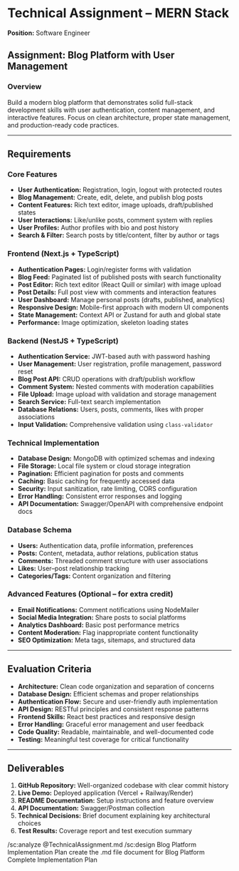 # Technical Assignment – MERN Stack

**Position:** Software Engineer

## Assignment: Blog Platform with User Management

### Overview
Build a modern blog platform that demonstrates solid full-stack development skills with user authentication, content management, and interactive features. Focus on clean architecture, proper state management, and production-ready code practices.

---

## Requirements

### Core Features
- **User Authentication:** Registration, login, logout with protected routes
- **Blog Management:** Create, edit, delete, and publish blog posts
- **Content Features:** Rich text editor, image uploads, draft/published states
- **User Interactions:** Like/unlike posts, comment system with replies
- **User Profiles:** Author profiles with bio and post history
- **Search & Filter:** Search posts by title/content, filter by author or tags

### Frontend (Next.js + TypeScript)
- **Authentication Pages:** Login/register forms with validation
- **Blog Feed:** Paginated list of published posts with search functionality
- **Post Editor:** Rich text editor (React Quill or similar) with image upload
- **Post Details:** Full post view with comments and interaction features
- **User Dashboard:** Manage personal posts (drafts, published, analytics)
- **Responsive Design:** Mobile-first approach with modern UI components
- **State Management:** Context API or Zustand for auth and global state
- **Performance:** Image optimization, skeleton loading states

### Backend (NestJS + TypeScript)
- **Authentication Service:** JWT-based auth with password hashing
- **User Management:** User registration, profile management, password reset
- **Blog Post API:** CRUD operations with draft/publish workflow
- **Comment System:** Nested comments with moderation capabilities
- **File Upload:** Image upload with validation and storage management
- **Search Service:** Full-text search implementation
- **Database Relations:** Users, posts, comments, likes with proper associations
- **Input Validation:** Comprehensive validation using `class-validator`

### Technical Implementation
- **Database Design:** MongoDB with optimized schemas and indexing
- **File Storage:** Local file system or cloud storage integration
- **Pagination:** Efficient pagination for posts and comments
- **Caching:** Basic caching for frequently accessed data
- **Security:** Input sanitization, rate limiting, CORS configuration
- **Error Handling:** Consistent error responses and logging
- **API Documentation:** Swagger/OpenAPI with comprehensive endpoint docs

### Database Schema
- **Users:** Authentication data, profile information, preferences
- **Posts:** Content, metadata, author relations, publication status
- **Comments:** Threaded comment structure with user associations
- **Likes:** User–post relationship tracking
- **Categories/Tags:** Content organization and filtering

### Advanced Features (Optional – for extra credit)
- **Email Notifications:** Comment notifications using NodeMailer
- **Social Media Integration:** Share posts to social platforms
- **Analytics Dashboard:** Basic post performance metrics
- **Content Moderation:** Flag inappropriate content functionality
- **SEO Optimization:** Meta tags, sitemaps, and structured data

---

## Evaluation Criteria
- **Architecture:** Clean code organization and separation of concerns
- **Database Design:** Efficient schemas and proper relationships
- **Authentication Flow:** Secure and user-friendly auth implementation
- **API Design:** RESTful principles and consistent response patterns
- **Frontend Skills:** React best practices and responsive design
- **Error Handling:** Graceful error management and user feedback
- **Code Quality:** Readable, maintainable, and well-documented code
- **Testing:** Meaningful test coverage for critical functionality

---

## Deliverables
1. **GitHub Repository:** Well-organized codebase with clear commit history  
2. **Live Demo:** Deployed application (Vercel + Railway/Render)  
3. **README Documentation:** Setup instructions and feature overview  
4. **API Documentation:** Swagger/Postman collection  
5. **Technical Decisions:** Brief document explaining key architectural choices  
6. **Test Results:** Coverage report and test execution summary

/sc:analyze @TechnicalAssignment.md
/sc:design Blog Platform Implementation Plan
create the .md file document for Blog Platform Complete Implementation Plan
